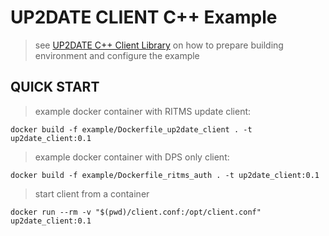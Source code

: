 # UP2DATE CLIENT C++ Example

> see [UP2DATE C++ Client Library](../README.md) on how to prepare building environment and configure the example

## QUICK START

> example docker container with RITMS update client:
```shell   
docker build -f example/Dockerfile_up2date_client . -t up2date_client:0.1   
```

> example docker container with DPS only client:
```shell   
docker build -f example/Dockerfile_ritms_auth . -t up2date_client:0.1   
```

> start client from a container
```shell   
docker run --rm -v "$(pwd)/client.conf:/opt/client.conf" up2date_client:0.1
```
